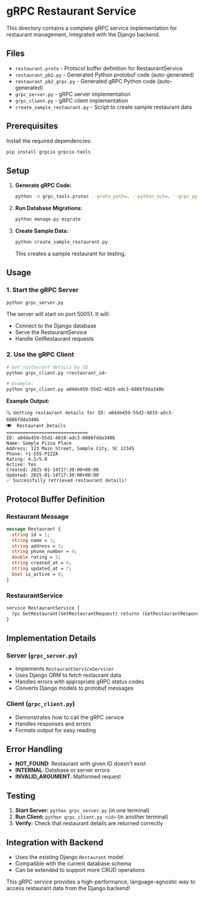 # gRPC Restaurant Service

This directory contains a complete gRPC service implementation for restaurant management, integrated with the Django backend.

## Files

- `restaurant.proto` - Protocol buffer definition for RestaurantService
- `restaurant_pb2.py` - Generated Python protobuf code (auto-generated)
- `restaurant_pb2_grpc.py` - Generated gRPC Python code (auto-generated)
- `grpc_server.py` - gRPC server implementation
- `grpc_client.py` - gRPC client implementation
- `create_sample_restaurant.py` - Script to create sample restaurant data

## Prerequisites

Install the required dependencies:
```bash
pip install grpcio grpcio-tools
```

## Setup

1. **Generate gRPC Code:**
   ```bash
   python -m grpc_tools.protoc --proto_path=. --python_out=. --grpc_python_out=. restaurant.proto
   ```

2. **Run Database Migrations:**
   ```bash
   python manage.py migrate
   ```

3. **Create Sample Data:**
   ```bash
   python create_sample_restaurant.py
   ```
   This creates a sample restaurant for testing.

## Usage

### 1. Start the gRPC Server

```bash
python grpc_server.py
```

The server will start on port 50051. It will:
- Connect to the Django database
- Serve the RestaurantService
- Handle GetRestaurant requests

### 2. Use the gRPC Client

```bash
# Get restaurant details by ID
python grpc_client.py <restaurant_id>

# Example:
python grpc_client.py a04de459-55d2-4819-adc3-6086fdda340b
```

**Example Output:**
```
🔍 Getting restaurant details for ID: a04de459-55d2-4819-adc3-6086fdda340b
🍽️  Restaurant Details
==============================
ID: a04de459-55d2-4819-adc3-6086fdda340b
Name: Sample Pizza Place
Address: 123 Main Street, Sample City, SC 12345
Phone: +1-555-PIZZA
Rating: 4.5/5.0
Active: Yes
Created: 2025-01-14T17:30:00+00:00
Updated: 2025-01-14T17:30:00+00:00
✅ Successfully retrieved restaurant details!
```

## Protocol Buffer Definition

### Restaurant Message
```protobuf
message Restaurant {
  string id = 1;
  string name = 2;
  string address = 3;
  string phone_number = 4;
  double rating = 5;
  string created_at = 6;
  string updated_at = 7;
  bool is_active = 8;
}
```

### RestaurantService
```protobuf
service RestaurantService {
  rpc GetRestaurant(GetRestaurantRequest) returns (GetRestaurantResponse);
}
```

## Implementation Details

### Server (`grpc_server.py`)
- Implements `RestaurantServiceServicer`
- Uses Django ORM to fetch restaurant data
- Handles errors with appropriate gRPC status codes
- Converts Django models to protobuf messages

### Client (`grpc_client.py`)
- Demonstrates how to call the gRPC service
- Handles responses and errors
- Formats output for easy reading

## Error Handling

- **NOT_FOUND**: Restaurant with given ID doesn't exist
- **INTERNAL**: Database or server errors
- **INVALID_ARGUMENT**: Malformed request

## Testing

1. **Start Server:** `python grpc_server.py` (in one terminal)
2. **Run Client:** `python grpc_client.py <id>` (in another terminal)
3. **Verify:** Check that restaurant details are returned correctly

## Integration with Backend

- Uses the existing Django `Restaurant` model
- Compatible with the current database schema
- Can be extended to support more CRUD operations

This gRPC service provides a high-performance, language-agnostic way to access restaurant data from the Django backend!
